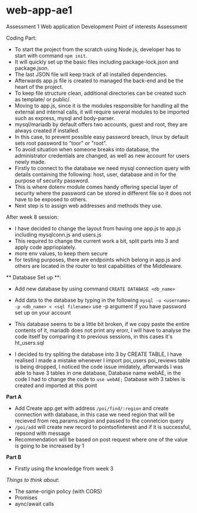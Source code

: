 # web-app-ae1
Assessment 1 Web application Development
Point of interests Assessment

Coding Part:
- To start the project from the scratch using Node.js, developer has to start with command ``npm init``.
- It will quickly set up the basic files including package-lock.json and package.json.
- The last JSON file will keep track of all installed dependencies.
- Afterwards app.js file is created to managed the back-end and be the heart of the project.
- To keep file structure clean, additional directories can be created such as template/ or public/.
- Moving to app.js, since it is the modules responsible for handling all the external and internal calls, it will require several modules to be imported such as express, mysql and body-parser.
- mysql/mariadb by default offers two accounts, guest and root, they are always created if installed.
- In this case, to prevent possible easy password breach, linux by default sets root password to "toor" or "root".
- To avoid situation when someone breaks into database, the administrator credentials are changed, as well as new account for users newly made.
- Firstly to connect to the database we need mysql connection query with details containing the following: host, user, database and in for the purpose of security password.
- This is where dotenv module comes handy offering special layer of security where the password can be stored in different file so it does not have to be exposed to others.
- Next step is to assign web addresses and methods they use.

After week 8 session:
- I have decided to change the layout from having one app.js to app.js including mysqlconn.js and users.js
- This required to change the current work a bit, split parts into 3 and apply code appriopiately.
- more env values, to keep them secure
- for testing purposes, there are endpoints which belong in app.js and others are located in the router to test capabilities of the Middleware.

** Database Set up **:
- Add new database by using command `CREATE DATABASE <db_name>`
- Add data to the database by typing in the following `mysql -u <username> -p <db_name> < <sql filename>` use -p argument if you have password set up on your account

- This database seems to be a little bit broken, if we copy paste the entire contents of it, mariadb does not print any erorr, I will have to analyse the code itself by comparing it to previous sessions, in this cases it's ht_users.sql
- I decided to try spliting the database into 3 by CREATE TABLE, I have realised I made a mistake whenever I import poi_users poi_reviews table is being dropped, I noticed the code issue imidately, afterwards I was able to have 3 tables in one database, Database name webAE, in the code I had to change the code to `use webAE;` 
Database with 3 tables is created and imported at this point

**Part A**
- Add Create app.get with address ``/poi/find/:region`` and create connection with database, in this case we need region that will be recieved from req.params.region and passed to the connetcion query
- ``/poi/add`` will create new record to pointsofinterest and if it is successful, repsond with message
- Recommendation will be based on post request where one of the value is going to be increased by 1

**Part B**
- Firstly using the knowledge from week 3




*Things to think about*:
- The same-origin policy (with CORS)
- Promises
- aync/await calls 
